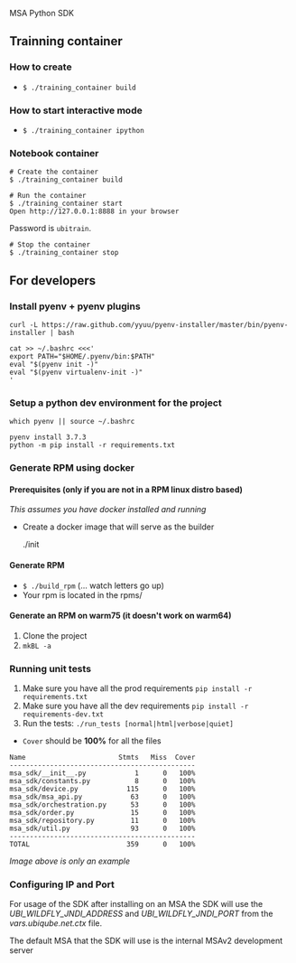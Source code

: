MSA Python SDK

## Trainning container
### How to create
- `$ ./training_container build`

### How to start interactive mode
- `$ ./training_container ipython`

### Notebook container
```
# Create the container
$ ./training_container build

# Run the container
$ ./training_container start
Open http://127.0.0.1:8888 in your browser
```
Password is `ubitrain`.

```
# Stop the container
$ ./training_container stop
```
## For developers
### Install pyenv + pyenv plugins


	curl -L https://raw.github.com/yyuu/pyenv-installer/master/bin/pyenv-installer | bash

	cat >> ~/.bashrc <<<'
	export PATH="$HOME/.pyenv/bin:$PATH"
	eval "$(pyenv init -)"
	eval "$(pyenv virtualenv-init -)"
	'

### Setup a python dev environment for the project


	which pyenv || source ~/.bashrc

	pyenv install 3.7.3
	python -m pip install -r requirements.txt

### Generate RPM using docker
#### Prerequisites (only if you are not in a RPM linux distro based)

_This assumes you have docker installed and running_

- Create a docker image that will serve as the builder

	./init


#### Generate RPM

- `$ ./build_rpm`
  (... watch letters go up)
- Your rpm is located in the rpms/

#### Generate an RPM on warm75 (it doesn't work on warm64)

1. Clone the project
2. `mkBL -a`

### Running unit tests

1. Make sure you have all the prod requirements `pip install -r requirements.txt`
1. Make sure you have all the dev requirements `pip install -r requirements-dev.txt`
1. Run the tests: `./run_tests [normal|html|verbose|quiet]`
  - `Cover` should be **100%** for all the files

```
Name                       Stmts   Miss  Cover
----------------------------------------------
msa_sdk/__init__.py            1      0   100%
msa_sdk/constants.py           8      0   100%
msa_sdk/device.py            115      0   100%
msa_sdk/msa_api.py            63      0   100%
msa_sdk/orchestration.py      53      0   100%
msa_sdk/order.py              15      0   100%
msa_sdk/repository.py         11      0   100%
msa_sdk/util.py               93      0   100%
----------------------------------------------
TOTAL                        359      0   100%

```
*Image above is only an example*

### Configuring IP and Port

For usage of the SDK after installing on an MSA the SDK will use the *UBI_WILDFLY_JNDI_ADDRESS* and *UBI_WILDFLY_JNDI_PORT* from the *vars.ubiqube.net.ctx* file. 

The default MSA that the SDK will use is the internal MSAv2 development server